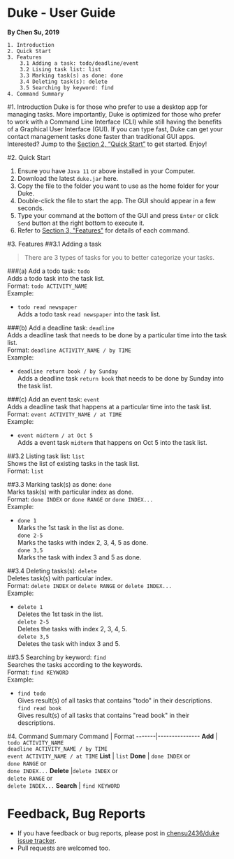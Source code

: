 # Duke - User Guide

**By Chen Su, 2019**

```
1. Introduction
2. Quick Start
3. Features
    3.1 Adding a task: todo/deadline/event
    3.2 Lising task list: list
    3.3 Marking task(s) as done: done
    3.4 Deleting task(s): delete
    3.5 Searching by keyword: find
4. Command Summary
```

#1. Introduction
Duke is for those who prefer to use a desktop app for managing tasks. 
More importantly, Duke is optimized for those who prefer to work 
with a Command Line Interface (CLI) while still having the benefits of a Graphical 
User Interface (GUI). If you can type fast, Duke can get your contact management 
tasks done faster than traditional GUI apps. Interested? Jump to the [Section 2, 
“Quick Start”](#2.-Quick-Start) to get started. Enjoy!

#2. Quick Start
1. Ensure you have `Java 11` or above installed in your Computer.
1. Download the latest `duke.jar` here.
1. Copy the file to the folder you want to use as the home folder for your Duke.
1. Double-click the file to start the app. The GUI should appear in a few seconds.
1. Type your command at the bottom of the GUI and press `Enter` or click `Send` button 
 at the right bottom to execute it.
1. Refer to [Section 3, "Features"](#3.-Features) for details of each command.

#3. Features
##3.1 Adding a task<br>

> There are 3 types of tasks for you to better categorize your tasks. 

###(a) Add a todo task: `todo`<br>
Adds a todo task into the task list.<br>
Format: `todo ACTIVITY_NAME`<br>
Example:<br>
* `todo read newspaper`<br>
  Adds a todo task `read newspaper` into the task list.

###(b) Add a deadline task: `deadline`<br>
Adds a deadline task that needs to be done by a particular time into the task list.<br>
Format: `deadline ACTIVITY_NAME / by TIME`<br>
Example:<br>
* `deadline return book / by Sunday`<br>
  Adds a deadline task `return book` that needs to be done by Sunday into the task list.

###(c) Add an event task: `event`<br>
Adds a deadline task that happens at a particular time into the task list.<br>
Format: `event ACTIVITY_NAME / at TIME`<br>
Example:<br>
* `event midterm / at Oct 5`<br>
  Adds a event task `midterm` that happens on Oct 5 into the task list.
  
##3.2 Listing task list: `list`<br>
Shows the list of existing tasks in the task list.<br>
Format: `list`<br>

##3.3 Marking task(s) as done: `done`<br>
Marks task(s) with particular index as done.<br>
Format: `done INDEX` or `done RANGE` or `done INDEX...`<br>
Example:<br>
* `done 1`<br>
  Marks the 1st task in the list as done.<br>
  `done 2-5`<br>
  Marks the tasks with index 2, 3, 4, 5 as done.<br>
  `done 3,5`<br>
  Marks the task with index 3 and 5 as done.<br>

##3.4 Deleting tasks(s): `delete`<br>
Deletes task(s) with particular index.<br>
Format: `delete INDEX` or `delete RANGE` or `delete INDEX...`<br>
Example:<br>
* `delete 1`<br>
  Deletes the 1st task in the list.<br>
  `delete 2-5`<br>
  Deletes the tasks with index 2, 3, 4, 5.<br>
  `delete 3,5`<br>
  Deletes the task with index 3 and 5.<br>
  
##3.5 Searching by keyword: `find`<br>
Searches the tasks according to the keywords.<br>
Format: `find KEYWORD`<br>
Example:<br>
* `find todo`<br>
  Gives result(s) of all tasks that contains "todo" in their descriptions.<br>
  `find read book`<br>
  Gives result(s) of all tasks that contains "read book" in their descriptions.<br>

#4. Command Summary
Command | Format
-------|---------------
**Add** | `todo ACTIVITY_NAME`<br> `deadline ACTIVITY_NAME / by TIME`<br>`event ACTIVITY_NAME / at TIME`
**List** | `list`
**Done** | `done INDEX` or <br>`done RANGE` or <br>`done INDEX...`
**Delete** |`delete INDEX` or <br>`delete RANGE` or <br>`delete INDEX...`
**Search** | `find KEYWORD`

# Feedback, Bug Reports

* If you have feedback or bug reports, please post in [chensu2436/duke issue tracker](https://github.com/chensu2436/duke/issues).
* Pull requests are welcomed too.
